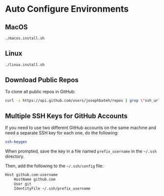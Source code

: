 # Auto Configure Environments

## MacOS

```bash
./macos.install.sh
```

## Linux

```bash
./linux.install.sh
```

## Download Public Repos

To clone all public repos in GitHub:

```sh
curl -s https://api.github.com/users/josephbateh/repos | grep \"ssh_url\" | awk '{print $2}' | sed -e 's/"//g' -e 's/,//g' | xargs -n1 git clone
```

## Multiple SSH Keys for GitHub Accounts

If you need to use two different GitHub accounts on the same machine and need a separate SSH key for each one, do the following:

```sh
ssh-keygen
```

When prompted, save the key in a file named `prefix_username` in the `~/.ssh` directory.

Then, add the following to the `~/.ssh/config` file:

```sh
Host github.com-username
    HostName github.com
    User git
    IdentityFile ~/.ssh/prefix_username
```
